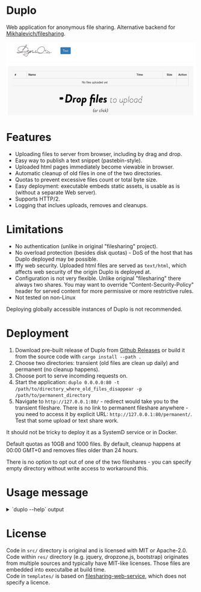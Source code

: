# Duplo

Web application for anonymous file sharing. Alternative backend for [Mikhalevich/filesharing](https://github.com/Mikhalevich/filesharing).

![screenshot](screenshot.png)

# Features

* Uploading files to server from browser, including by drag and drop.
* Easy way to publish a text snippet (pastebin-style).
* Uploaded html pages immediately become viewable in browser.
* Automatic cleanup of old files in one of the two directories.
* Quotas to prevent excessive files count or total byte size.
* Easy deployment: executable embeds static assets, is usable as is (without a separate Web server).
* Supports HTTP/2.
* Logging that inclues uploads, removes and cleanups.

# Limitations

* No authentication (unlike in original "filesharing" project).
* No overload protection (besides disk quotas) - DoS of the host that has Duplo deployed may be possible.
* Iffy web security. Uploaded html files are served as `text/html`, which affects web security of the origin Duplo is deployed at.
* Configuration is not very flexible. Unlike original "filesharing" there always two shares. You may want to override "Content-Security-Policy" header for served content for more permissive or more restrictive rules.
* Not tested on non-Linux

Deploying globally accessible instances of Duplo is not recommended.

# Deployment

1. Download pre-built release of Duplo from [Github Releases](https://github.com/vi/duplo/releases) or build it from the source code with `cargo install --path .`
2. Choose two directories: transient (old files are clean up daily) and permanent (no cleanup happens).
3. Choose port to serve incomding requests on.
4. Start the application: `duplo 0.0.0.0:80 -t /path/to/directory_where_old_files_disappear -p /path/to/permanent_directory`
5. Navigate to `http://127.0.0.1:80/` - redirect would take you to the transient fileshare. There is no link to permanent fileshare anywhere - you need to access it by explicit URL: `http://127.0.0.1:80/permanent/`. Test that some upload or text share work.

It should not be tricky to deploy it as a SystemD service or in Docker.

Default quotas as 10GB and 1000 files. By default, cleanup happens at 00:00 GMT+0 and removes files older than 24 hours.

There is no option to opt out of one of the two fileshares - you can specify empty directory without write access to workaround this.

# Usage message

<details><summary>`duplo --help` output</summary>

```
Usage: duplo <listen_socket> -t <transiet-directory> -p <permanent-directory> [--max-files <max-files>] [--max-bytes <max-bytes>] [--cleanup-time-utc <cleanup-time-utc>] [--cleanup-maxhours <cleanup-maxhours>] [--transient-title <transient-title>] [--permanent-title <permanent-title>] [--content-security-policy <content-security-policy>]

simple insecure HTTP server with anonymous file upload (including html/js upload and publication)

Positional Arguments:
  listen_socket     socket address to bind TCP socket and listen for including
                    HTTP requests

Options:
  -t, --transiet-directory
                    serve (and upload) files from this directory at /transient/
  -p, --permanent-directory
                    serve (and upload) files from this directory at /permanent/
  --max-files       maximum number of files allowed to reside in transient and
                    permanent directories. Default is 1000
  --max-bytes       maximum number of bytes allowed to reside in transient and
                    permanent directories. Default is 10GB
  --cleanup-time-utc
                    time of day (UTC+0 timezone) to trigger the cleanup event
                    on. Default is `00:00:00`
  --cleanup-maxhours
                    clean up files older than this number of hours from the
                    transient directory. Default is 24.
  --transient-title page title for transient directory's filelist
  --permanent-title page title for permanent directory's filelist
  --content-security-policy
                    set this Content-Security-Policy header for served files
  --help            display usage information

```

</details>

# License

Code in `src/` directory is original and is licensed with MIT or Apache-2.0.  
Code within `res/` directory (e.g. jquery, dropzone.js, bootstrap) originates from multiple sources and typically have MIT-like licenses. Those files are embedded into executalbe at build time.  
Code in `templates/` is based on [filesharing-web-service](https://github.com/Mikhalevich/filesharing-web-service/tree/22e686e89aee40447e0a0942c444170806bd3cfb), which does not specify a licence.  
